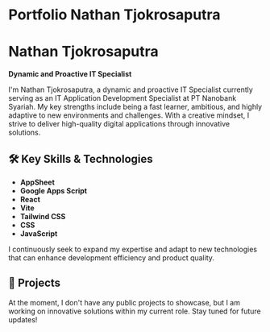 # Portfolio Nathan Tjokrosaputra

# Nathan Tjokrosaputra

**Dynamic and Proactive IT Specialist**

I'm Nathan Tjokrosaputra, a dynamic and proactive IT Specialist currently serving as an IT Application Development Specialist at PT Nanobank Syariah. My key strengths include being a fast learner, ambitious, and highly adaptive to new environments and challenges. With a creative mindset, I strive to deliver high-quality digital applications through innovative solutions.

## 🛠️ Key Skills & Technologies

- **AppSheet**
- **Google Apps Script**
- **React**
- **Vite**
- **Tailwind CSS**
- **CSS**
- **JavaScript**

I continuously seek to expand my expertise and adapt to new technologies that can enhance development efficiency and product quality.

## 📂 Projects

At the moment, I don't have any public projects to showcase, but I am working on innovative solutions within my current role. Stay tuned for future updates!
